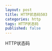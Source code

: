 ```yaml
---
layout: post
title: HTTP状态码503
categories: http
tags: HTTP状态码
published: false
---
```


HTTP状态码